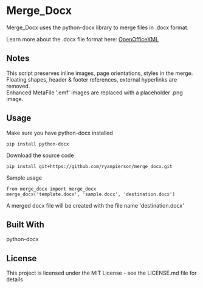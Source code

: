 # Merge_Docx
Merge_Docx uses the python-docx library to merge files in .docx format. 

Learn more about the .docx file format here:
[OpenOfficeXML](http://officeopenxml.com/WPcontentOverview.php)

## Notes
This script preserves inline images, page orientations, styles in the merge.<br />
Floating shapes, header & footer references, external hyperlinks are removed.<br />
Enhanced MetaFile '.emf' images are replaced with a placeholder .png image.

## Usage
Make sure you have python-docx installed
```
pip install python-docx
```

Download the source code
```
pip install git+https://github.com/ryanpierson/merge_docx.git
```

Sample usage
```
from merge_docx import merge_docx
merge_docx('template.docx', 'sample.docx', 'destination.docx')
```
A merged docx file will be created with the file name 'destination.docx'

## Built With
python-docx

## License
This project is licensed under the MIT License - see the LICENSE.md file for details